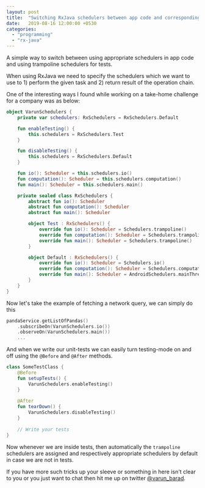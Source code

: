 ```yaml
---
layout: post
title:  "Switching RxJava schedulers between app code and corresponding tests"
date:   2019-08-16 12:00:00 +0530
categories:
  - "programming"
  - "rx-java"
---
```


A simple way to switch between using appropriate schedulers in app code and using trampoline schedulers for tests. 

<!-- end excerpt -->

When using RxJava we need to specify the schedulers which we want to use to 1) perform the given task and 2) return result of the operation chain.

One of the interesting ways I found while working on a take-home challenge for a company was as below:

```kotlin
object VarunSchedulers {
    private var schedulers: RxSchedulers = RxSchedulers.Default

    fun enableTesting() {
        this.schedulers = RxSchedulers.Test
    }

    fun disableTesting() {
        this.schedulers = RxSchedulers.Default
    }

    fun io(): Scheduler = this.schedulers.io()
    fun computation(): Scheduler = this.schedulers.computation()
    fun main(): Scheduler = this.schedulers.main()

    private sealed class RxSchedulers {
        abstract fun io(): Scheduler
        abstract fun computation(): Scheduler
        abstract fun main(): Scheduler

        object Test : RxSchedulers() {
            override fun io(): Scheduler = Schedulers.trampoline()
            override fun computation(): Scheduler = Schedulers.trampoline()
            override fun main(): Scheduler = Schedulers.trampoline()
        }

        object Default : RxSchedulers() {
            override fun io(): Scheduler = Schedulers.io()
            override fun computation(): Scheduler = Schedulers.computation()
            override fun main(): Scheduler = AndroidSchedulers.mainThread()
        }
    }
}
```

Now let's take the example of fetching a network query, we can simply do this

```kotlin
pandaService.getListOfPandas()
    .subscribeOn(VarunSchedulers.io())
    .observeOn(VarunSchedulers.main())
    ...
```

And when we write our unit-tests we can easily turn testing-mode on and off using the `@Before` and `@After` methods.

```kotlin
class SomeTestClass {
    @Before
    fun setupTests() {
        VarunSchedulers.enableTesting()
    }
    
    @After
    fun tearDown() {
        VarunSchedulers.disableTesting()
    }
    
    // Write your tests
}
```

Now whenever we are inside tests, then automatically the `trampoline` schedulers are assigned and respectively appropriate schedulers by default in case we are not in tests.

If you have more such tricks up your sleeve or something in here isn't clear to you or you just want to chat then hit me up on twitter [@varun_barad][varun-twitter].

[varun-twitter]: https://twitter.com/varun_barad 
